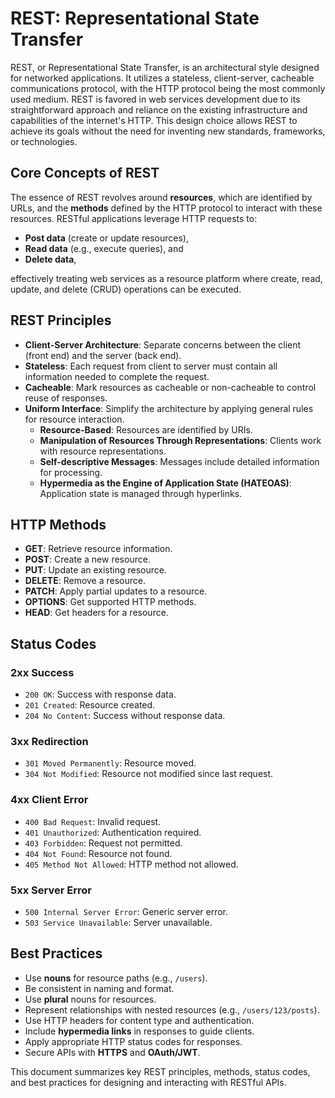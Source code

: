 # REST: Representational State Transfer

REST, or Representational State Transfer, is an architectural style designed for networked applications. It utilizes a stateless, client-server, cacheable communications protocol, with the HTTP protocol being the most commonly used medium. REST is favored in web services development due to its straightforward approach and reliance on the existing infrastructure and capabilities of the internet's HTTP. This design choice allows REST to achieve its goals without the need for inventing new standards, frameworks, or technologies.

## Core Concepts of REST

The essence of REST revolves around **resources**, which are identified by URLs, and the **methods** defined by the HTTP protocol to interact with these resources. RESTful applications leverage HTTP requests to:

- **Post data** (create or update resources),
- **Read data** (e.g., execute queries), and
- **Delete data**,

effectively treating web services as a resource platform where create, read, update, and delete (CRUD) operations can be executed.

## REST Principles

- **Client-Server Architecture**: Separate concerns between the client (front end) and the server (back end).
- **Stateless**: Each request from client to server must contain all information needed to complete the request.
- **Cacheable**: Mark resources as cacheable or non-cacheable to control reuse of responses.
- **Uniform Interface**: Simplify the architecture by applying general rules for resource interaction.
  - **Resource-Based**: Resources are identified by URIs.
  - **Manipulation of Resources Through Representations**: Clients work with resource representations.
  - **Self-descriptive Messages**: Messages include detailed information for processing.
  - **Hypermedia as the Engine of Application State (HATEOAS)**: Application state is managed through hyperlinks.

## HTTP Methods

- **GET**: Retrieve resource information.
- **POST**: Create a new resource.
- **PUT**: Update an existing resource.
- **DELETE**: Remove a resource.
- **PATCH**: Apply partial updates to a resource.
- **OPTIONS**: Get supported HTTP methods.
- **HEAD**: Get headers for a resource.

## Status Codes

### 2xx Success

- `200 OK`: Success with response data.
- `201 Created`: Resource created.
- `204 No Content`: Success without response data.

### 3xx Redirection

- `301 Moved Permanently`: Resource moved.
- `304 Not Modified`: Resource not modified since last request.

### 4xx Client Error

- `400 Bad Request`: Invalid request.
- `401 Unauthorized`: Authentication required.
- `403 Forbidden`: Request not permitted.
- `404 Not Found`: Resource not found.
- `405 Method Not Allowed`: HTTP method not allowed.

### 5xx Server Error

- `500 Internal Server Error`: Generic server error.
- `503 Service Unavailable`: Server unavailable.

## Best Practices

- Use **nouns** for resource paths (e.g., `/users`).
- Be consistent in naming and format.
- Use **plural** nouns for resources.
- Represent relationships with nested resources (e.g., `/users/123/posts`).
- Use HTTP headers for content type and authentication.
- Include **hypermedia links** in responses to guide clients.
- Apply appropriate HTTP status codes for responses.
- Secure APIs with **HTTPS** and **OAuth/JWT**.

This document summarizes key REST principles, methods, status codes, and best practices for designing and interacting with RESTful APIs.
